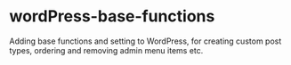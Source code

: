 wordPress-base-functions
========================

Adding base functions and setting to WordPress, for creating custom post types, ordering and removing admin menu items etc.